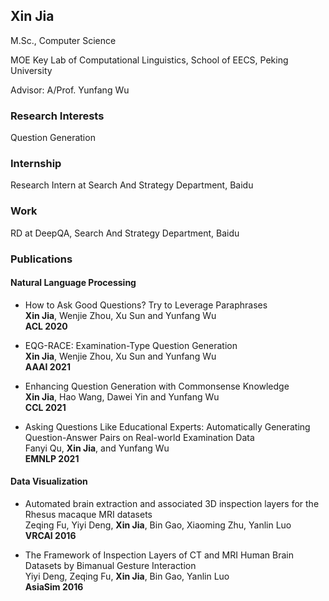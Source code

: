 ## Xin Jia

M.Sc., Computer Science

MOE Key Lab of Computational Linguistics, School of EECS, Peking University

Advisor: A/Prof. Yunfang Wu


### Research Interests
Question Generation


### Internship
Research Intern at Search And Strategy Department, Baidu
### Work
RD at DeepQA, Search And Strategy Department, Baidu


### Publications
#### Natural Language Processing
+ How to Ask Good Questions? Try to Leverage Paraphrases<br />**Xin Jia**, Wenjie Zhou, Xu Sun and Yunfang Wu<br />**ACL 2020**

+ EQG-RACE: Examination-Type Question Generation<br />**Xin Jia**, Wenjie Zhou, Xu Sun and Yunfang Wu<br />**AAAI 2021**

+ Enhancing Question Generation with Commonsense Knowledge<br />**Xin Jia**, Hao Wang, Dawei Yin and Yunfang Wu<br />**CCL 2021**

+ Asking Questions Like Educational Experts: Automatically Generating Question-Answer Pairs on Real-world Examination Data<br />Fanyi Qu, **Xin Jia**, and Yunfang Wu<br />**EMNLP 2021**

#### Data Visualization

+ Automated brain extraction and associated 3D inspection layers for the Rhesus macaque
MRI datasets<br />Zeqing Fu, Yiyi Deng, **Xin Jia**, Bin Gao, Xiaoming Zhu, Yanlin Luo<br />**VRCAI 2016**  


+ The Framework of Inspection Layers of CT and MRI Human Brain Datasets by Bimanual Gesture Interaction<br />Yiyi Deng, Zeqing Fu, **Xin Jia**, Bin Gao, Yanlin Luo<br />**AsiaSim 2016**  


